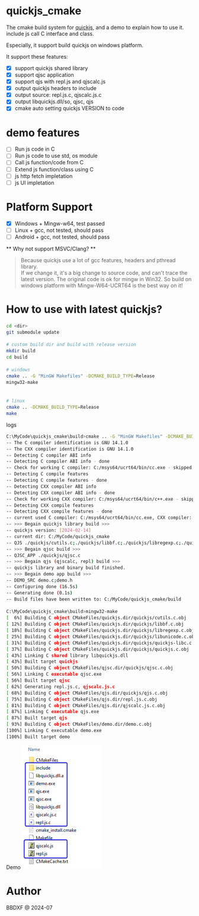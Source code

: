 # quickjs_cmake
The cmake build system for [quickjs](https://github.com/bellard/quickjs), and a demo to explain how to use it. include js call C interface and class.

Especially, it support build quickjs on windows platform.

It support these features:
- [X] support quickjs shared library
- [X] support qjsc application
- [X] support qjs with repl.js and qjscalc.js
- [X] output quickjs headers to include 
- [X] output source: repl.js.c, qjscalc.js.c
- [X] output libquickjs.dll/so, qjsc, qjs
- [X] cmake auto setting quickjs VERSION to code

# demo features
- [ ] Run js code in C
- [ ] Run js code to use std, os module
- [ ] Call js function/code from C
- [ ] Extend js function/class using C
- [ ] js http fetch impletation
- [ ] js UI impletation

# Platform Support
- [X] Windows + Mingw-w64, test passed
- [ ] Linux + gcc, not tested, should pass
- [ ] Android + gcc, not tested, should pass

** Why not support MSVC/Clang? **
> Because quickjs use a lot of gcc features, headers and pthread library.  
> If we change it, it's a big change to source code, and can't trace the latest version.
> The original code is ok for mingw in Win32. 
> So build on windows platform with Mingw-W64-UCRT64 is the best way on it! 

# How to use with latest quickjs?

```bash
cd <dir>
git submodule update

# custom build dir and build with release version
mkdir build
cd build

# windows 
cmake .. -G "MinGW Makefiles" -DCMAKE_BUILD_TYPE=Release
mingw32-make


# linux
cmake .. -DCMAKE_BUILD_TYPE=Release
make 
```

logs
```bash
C:\MyCode\quickjs_cmake\build>cmake .. -G "MinGW Makefiles" -DCMAKE_BUILD_TYPE=Release
-- The C compiler identification is GNU 14.1.0
-- The CXX compiler identification is GNU 14.1.0
-- Detecting C compiler ABI info
-- Detecting C compiler ABI info - done
-- Check for working C compiler: C:/msys64/ucrt64/bin/cc.exe - skipped
-- Detecting C compile features
-- Detecting C compile features - done
-- Detecting CXX compiler ABI info
-- Detecting CXX compiler ABI info - done
-- Check for working CXX compiler: C:/msys64/ucrt64/bin/c++.exe - skipped
-- Detecting CXX compile features
-- Detecting CXX compile features - done
-- current used C compiler: C:/msys64/ucrt64/bin/cc.exe, CXX compiler: C:/msys64/ucrt64/bin/c++.exe.
-- >>> Begain quickjs library build >>>
-- quickjs version: [2024-02-14]
-- current dir: C:/MyCode/quickjs_cmake
-- QJS ./quickjs/cutils.c;./quickjs/libbf.c;./quickjs/libregexp.c;./quickjs/libunicode.c;./quickjs/quickjs-libc.c;./quickjs/quickjs.c;./quickjs/cutils.h;./quickjs/libbf.h;./quickjs/libregexp-opcode.h;./quickjs/libregexp.h;./quickjs/libunicode-table.h;./quickjs/libunicode.h;./quickjs/list.h;./quickjs/quickjs-atom.h;./quickjs/quickjs-libc.h;./quickjs/quickjs-opcode.h;./quickjs/quickjs.h
-- >>> Begain qjsc build >>>
-- QJSC_APP ./quickjs/qjsc.c
-- >>> Begain qjs (qjscalc, repl) build >>>
-- quickjs library and binary build finished.
-- >>> Begain demo app build >>>
-- DEMO_SRC demo.c;demo.h
-- Configuring done (16.5s)
-- Generating done (0.1s)
-- Build files have been written to: C:/MyCode/quickjs_cmake/build

C:\MyCode\quickjs_cmake\build>mingw32-make
[  6%] Building C object CMakeFiles/quickjs.dir/quickjs/cutils.c.obj
[ 12%] Building C object CMakeFiles/quickjs.dir/quickjs/libbf.c.obj
[ 18%] Building C object CMakeFiles/quickjs.dir/quickjs/libregexp.c.obj
[ 25%] Building C object CMakeFiles/quickjs.dir/quickjs/libunicode.c.obj
[ 31%] Building C object CMakeFiles/quickjs.dir/quickjs/quickjs-libc.c.obj
[ 37%] Building C object CMakeFiles/quickjs.dir/quickjs/quickjs.c.obj
[ 43%] Linking C shared library libquickjs.dll
[ 43%] Built target quickjs
[ 50%] Building C object CMakeFiles/qjsc.dir/quickjs/qjsc.c.obj
[ 56%] Linking C executable qjsc.exe
[ 56%] Built target qjsc
[ 62%] Generating repl.js.c, qjscalc.js.c
[ 68%] Building C object CMakeFiles/qjs.dir/quickjs/qjs.c.obj
[ 75%] Building C object CMakeFiles/qjs.dir/repl.js.c.obj
[ 81%] Building C object CMakeFiles/qjs.dir/qjscalc.js.c.obj
[ 87%] Linking C executable qjs.exe
[ 87%] Built target qjs
[ 93%] Building C object CMakeFiles/demo.dir/demo.c.obj
[100%] Linking C executable demo.exe
[100%] Built target demo

```

Demo
![demo.png](demo.png)

# Author
BBDXF @ 2024-07


